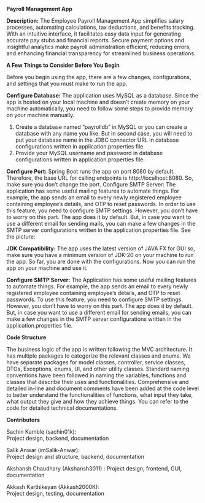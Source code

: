 **Payroll Management App**

**Description:** The Employee Payroll Management App simplifies salary processes, automating calculations, tax deductions, and benefits tracking. With an intuitive interface, it facilitates easy data input for generating accurate pay stubs and financial reports. Secure payment options and insightful analytics make payroll administration efficient, reducing errors, and enhancing financial transparency for streamlined business operations.

**A Few Things to Consider Before You Begin**

Before you begin using the app, there are a few changes, configurations, and settings that you must make to run the app.

**Configure Database:** The application uses MySQL as a database. Since the app is hosted on your local machine and doesn’t create memory on your machine automatically, you need to follow some steps to provide memory on your machine manually.
1.	Create a database named “payrolldb” in MySQL or you can create a database with any name you like. But in second case, you will need to put your database name in the JDBC connector URL in database configurations written in application.properties file.
2.	Provide your MySQL username and password in database configurations written in application.properties file.
 
**Configure Port:** Spring Boot runs the app on port 8080 by default. Therefore, the base URL for calling endpoints is http://localhost:8080. So, make sure you don’t change the port. 
Configure SMTP Server: The application has some useful mailing features to automate things. For example, the app sends an email to every newly registered employee containing employee’s details, and OTP to reset passwords. In order to use this feature, you need to configure SMTP settings. However, you don’t have to worry on this part. The app does it by default. But, in case you want to use a different email for sending mails, you can make a few changes in the SMTP server configurations written in the application.properties file. See the picture: 
 
**JDK Compatibility:** The app uses the latest version of JAVA FX for GUI so, make sure you have a minimum version of JDK-20 on your machine to run the app.
So far, you are done with the configurations. Now you can run the app on your machine and use it.

**Configure SMTP Server:** The Application has some useful mailing features to automate things. For example, the app sends an email to every newly registered employee containing employee’s 
details, and OTP to reset passwords. To use this feature, you need to configure SMTP settings. However, you don’t have to worry on this part. The app does it by default. 
But, in case you want to use a different email for sending emails, you can make a few changes in the SMTP server configurations written in the application.properties file. 

**Code Structure**

The business logic of the app is written following the MVC architecture. It has multiple packages to categorize the relevant classes and enums. We have separate packages for model classes, controller, service classes, DTOs, Exceptions, enums, UI, and other utility classes.
Standard naming conventions have been followed in naming the variables, functions and classes that describe their uses and functionalities. 
Comprehensive and detailed in-line and document comments have been added at the code level to better understand the functionalities of functions, what input they take, what output they give and how they achieve things. You can refer to the code for detailed technical documentations.

**Contributors**

Sachin Kamble	 (sachin01k):	
Project design, backend, documentation


Salik Anwar (imSalik-Anwar):	
Project design and structure, backend, documentation


Akshansh Chaudhary (Akshansh3011) :	
Project design, frontend, GUI, documentation


Akkash Karthikeyan (Akkash2000K): 	
Project design, testing, documentation
